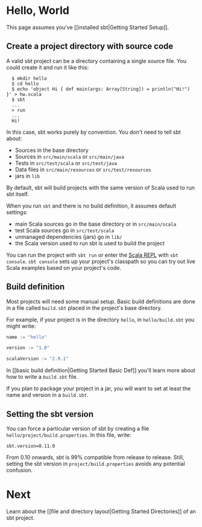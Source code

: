 
# Hello, World

This page assumes you've [[installed sbt|Getting Started Setup]].

## Create a project directory with source code

A valid sbt project can be a directory containing a single source file. You could create it and run it like this:

```text
  $ mkdir hello
  $ cd hello
  $ echo 'object Hi { def main(args: Array[String]) = println("Hi!") }' > hw.scala
  $ sbt
  ...
  > run
  ...
  Hi!
```

In this case, sbt works purely by convention. You don't need to tell sbt about:

 - Sources in the base directory
 - Sources in `src/main/scala` or `src/main/java`
 - Tests in `src/test/scala` or `src/test/java`
 - Data files in `src/main/resources` or `src/test/resources`
 - jars in `lib`

By default, sbt will build projects with the same version of Scala used to run sbt itself.

When you run `sbt` and there is no build definition, it assumes default settings:

 - main Scala sources go in the base directory or in `src/main/scala`
 - test Scala sources go in `src/test/scala`
 - unmanaged dependencies (jars) go in `lib/`
 - the Scala version used to run sbt is used to build the project

You can run the project with `sbt run` or enter the [Scala REPL](http://www.scala-lang.org/node/2097)
with `sbt console`. `sbt console` sets up your project's classpath so you can
try out live Scala examples based on your project's code.

## Build definition

Most projects will need some manual setup. Basic build definitions are done
in a file called `build.sbt` placed in the project's base directory.

For example, if your project is in the directory `hello`, in `hello/build.sbt` you might write:

```scala
name := "hello"

version := "1.0"

scalaVersion := "2.9.1"
```

In [[basic build definition|Getting Started Basic Def]] you'll learn more about how to write a `build.sbt` file.

If you plan to package your project in a jar, you will want to set at least
the name and version in a `build.sbt`.

## Setting the sbt version

You can force a particular version of sbt by creating a file `hello/project/build.properties`.
In this file, write:

```text
sbt.version=0.11.0
```

From 0.10 onwards, sbt is 99% compatible from release to release. Still,
setting the sbt version in `project/build.properties` avoids any potential
confusion.

# Next

Learn about the [[file and directory layout|Getting Started Directories]] of an sbt project.

